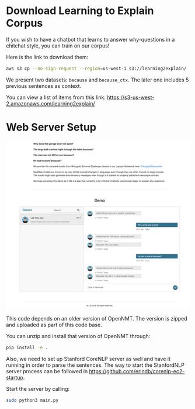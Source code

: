# Download Learning to Explain Corpus

If you wish to have a chatbot that learns to answer why-questions in a chitchat style, you can train on our corpus! 

Here is the link to download them:

```bash
aws s3 cp --no-sign-request --region=us-west-1 s3://learning2explain/ .
```

We present two datasets: `because` and `because_ctx`. The later one includes 5 previous sentences as context.

You can view a list of items from this link: https://s3-us-west-2.amazonaws.com/learning2explain/


# Web Server Setup

![Demo Image](https://github.com/windweller/L2EWeb/blob/master/L2EDemoImage.png?raw=true)

This code depends on an older version of OpenNMT. The version is zipped and uploaded as part
of this code base.

You can unzip and install that version of OpenNMT through:

```bash
pip install -e .
```

Also, we need to set up Stanford CoreNLP server as well and have it running in order to 
parse the sentences. The way to start the StanfordNLP server process can be followed in https://github.com/erindb/corenlp-ec2-startup.

Start the server by calling:

```bash
sudo python3 main.py
```
